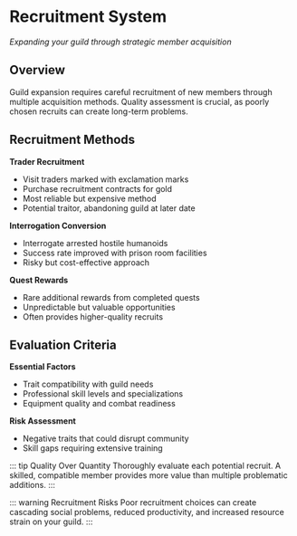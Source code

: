 # Recruitment System

*Expanding your guild through strategic member acquisition*

## Overview

Guild expansion requires careful recruitment of new members through multiple acquisition methods. 
Quality assessment is crucial, as poorly chosen recruits can create long-term problems.

## Recruitment Methods

**Trader Recruitment**
- Visit traders marked with exclamation marks
- Purchase recruitment contracts for gold
- Most reliable but expensive method
- Potential traitor, abandoning guild at later date

**Interrogation Conversion**
- Interrogate arrested hostile humanoids
- Success rate improved with prison room facilities
- Risky but cost-effective approach

**Quest Rewards**
- Rare additional rewards from completed quests
- Unpredictable but valuable opportunities
- Often provides higher-quality recruits

## Evaluation Criteria

**Essential Factors**
- Trait compatibility with guild needs
- Professional skill levels and specializations
- Equipment quality and combat readiness

**Risk Assessment**
- Negative traits that could disrupt community
- Skill gaps requiring extensive training

::: tip Quality Over Quantity
Thoroughly evaluate each potential recruit. A skilled, compatible member provides more value than multiple 
problematic additions.
:::

::: warning Recruitment Risks
Poor recruitment choices can create cascading social problems, reduced productivity, and increased resource 
strain on your guild.
:::
